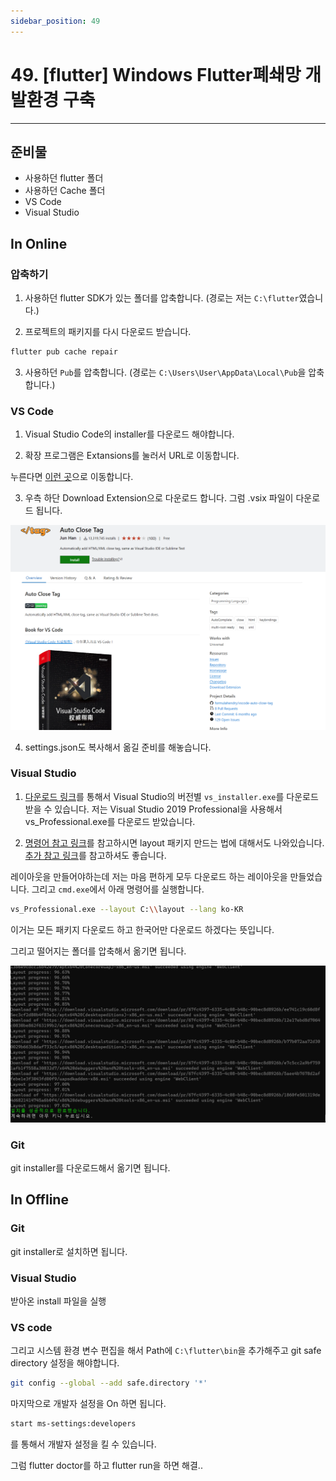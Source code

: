 ```yaml
---
sidebar_position: 49
---
```


# 49. [flutter] Windows Flutter폐쇄망 개발환경 구축
---

## 준비물

- 사용하던 flutter 폴더
- 사용하던 Cache 폴더
- VS Code
- Visual Studio


## In Online

### 압축하기

1. 사용하던 flutter SDK가 있는 폴더를 압축합니다. (경로는 저는 `C:\flutter`였습니다.)

2. 프로젝트의 패키지를 다시 다운로드 받습니다. 

```bash
flutter pub cache repair
```

3. 사용하던 `Pub`를 압축합니다. (경로는 `C:\Users\User\AppData\Local\Pub`을 압축합니다.)


### VS Code

1. Visual Studio Code의 installer를 다운로드 해야합니다.

2. 확장 프로그램은 Extansions를 눌러서 URL로 이동합니다.

누른다면 [이런 곳](https://marketplace.visualstudio.com/items?itemName=formulahendry.auto-close-tag)으로 이동합니다.

3. 우측 하단 Download Extension으로 다운로드 합니다. 그럼 .vsix 파일이 다운로드 됩니다.

![alt text](./img/49/image.png)

4. settings.json도 복사해서 옮길 준비를 해놓습니다.

### Visual Studio

1. [다운로드 링크](https://learn.microsoft.com/en-us/visualstudio/releases/2019/history)를 통해서 Visual Studio의 버전별 `vs_installer.exe`를 다운로드 받을 수 있습니다. 저는 Visual Studio 2019 Professional을 사용해서 vs_Professional.exe를 다운로드 받았습니다.

2. [명령어 참고 링크](https://learn.microsoft.com/ko-kr/visualstudio/install/create-an-offline-installation-of-visual-studio?view=vs-2022)를 참고하시면 layout 패키지 만드는 법에 대해서도 나와있습니다.
[추가 참고 링크](https://ella-devblog.tistory.com/251)를 참고하셔도 좋습니다.

레이아웃을 만들어야하는데 저는 마음 편하게 모두 다운로드 하는 레이아웃을 만들었습니다. 그리고 `cmd.exe`에서 아래 명령어를 실행합니다. 

```bash
vs_Professional.exe --layout C:\\layout --lang ko-KR
```

이거는 모든 패키지 다운로드 하고 한국어만 다운로드 하겠다는 뜻입니다.

그리고 떨어지는 폴더를 압축해서 옮기면 됩니다.

![alt text](./img/49/image2.png)

### Git

git installer를 다운로드해서 옮기면 됩니다.



## In Offline

### Git

git installer로 설치하면 됩니다.

### Visual Studio

받아온 install 파일을 실행

### VS code
 

그리고 시스템 환경 변수 편집을 해서 Path에 `C:\flutter\bin`을 추가해주고 git safe directory 설정을 해야합니다.

```bash
git config --global --add safe.directory '*'
```

마지막으로 개발자 설정을 On 하면 됩니다.

```bash
start ms-settings:developers
```

를 통해서 개발자 설정을 킬 수 있습니다.

그럼 flutter doctor를 하고 flutter run을 하면 해결..

